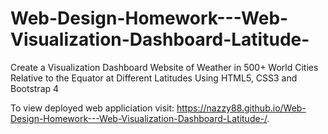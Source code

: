 # Web-Design-Homework---Web-Visualization-Dashboard-Latitude-
Create a Visualization Dashboard Website of Weather in 500+ World Cities Relative to the Equator at Different Latitudes Using HTML5, CSS3 and Bootstrap 4

To view deployed web appliciation visit:
https://nazzy88.github.io/Web-Design-Homework---Web-Visualization-Dashboard-Latitude-/.
